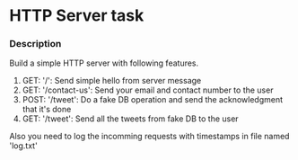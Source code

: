 # HTTP Server task

### Description

Build a simple HTTP server with following features.

1. GET: '/': Send simple hello from server message
2. GET: '/contact-us': Send your email and contact number to the user
3. POST: '/tweet': Do a fake DB operation and send the acknowledgment that it's done
4. GET: '/tweet': Send all the tweets from fake DB to the user

Also you need to log the incomming requests with timestamps in file named 'log.txt'